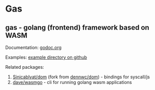 # Gas

## gas - golang (frontend) framework based on WASM

Documentation: [godoc.org](https://godoc.org/github.com/Sinicablyat/gas)

Examples: [example directory on github](https://github.com/Sinicablyat/gas/blob/master/examples)

Related packages:

1. [Sinicablyat/dom](https://github.com/Sinicablyat/dom) (fork from [dennwc/dom](https://github.com/dennwc/dom)) - bindings for syscall/js
2. [dave/wasmgo](https://github.com/dave/wasmgo) - cli for running golang wasm applications
